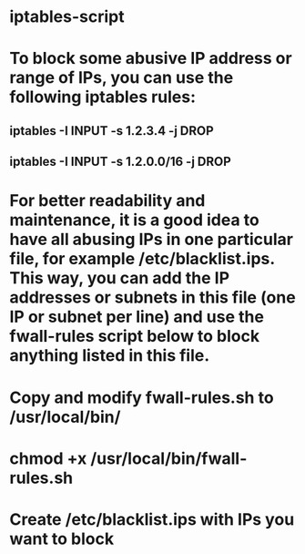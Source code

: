 # iptables-script
# To block some abusive IP address or range of IPs, you can use the following iptables rules:
## iptables -I INPUT -s 1.2.3.4 -j DROP
## iptables -I INPUT -s 1.2.0.0/16 -j DROP

# For better readability and maintenance, it is a good idea to have all abusing IPs in one particular file, for example /etc/blacklist.ips. This way, you can add the IP addresses or subnets in this file (one IP or subnet per line) and use the fwall-rules script below to block anything listed in this file.
# Copy and modify fwall-rules.sh to /usr/local/bin/
# chmod +x /usr/local/bin/fwall-rules.sh
# Create /etc/blacklist.ips with IPs you want to block

